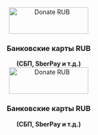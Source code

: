 <div align = "left">
	<div align = "center">
		<a href="https://yookassa.ru/my/i/ZvL8t9m7GBvz/l" target="_blank">
			<img src="https://yookassa.ru/files/Guide_files/logo-black.svg" alt="Donate RUB" width="180" height="60" />
		</a>
		<div>
				<h3>Банковские карты RUB</h3>
				<b>(СБП, SberPay и т.д.)</b>
		</div>
	</div>
	<div align = "center">
		<a href="https://yookassa.ru/my/i/ZvL8t9m7GBvz/l" target="_blank">
			<img src="https://yookassa.ru/files/Guide_files/logo-black.svg" alt="Donate RUB" width="180" height="60" />
		</a>
		<div>
				<h3>Банковские карты RUB</h3>
				<b>(СБП, SberPay и т.д.)</b>
		</div>
	</div>
</div>
